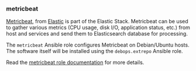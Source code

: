 ### metricbeat

[Metricbeat](https://www.elastic.co/beats/metricbeat), from
[Elastic](https://www.elastic.co/) is part of the Elastic Stack.
Metricbeat can be used to gather various metrics (CPU usage, disk I/O,
application status, etc.) from host and services and send them to
Elasticsearch database for processing.

The `metricbeat` Ansible role configures Metricbeat on Debian/Ubuntu
hosts. The software itself will be installed using the `debops.extrepo`
Ansible role.

Read the [metricbeat role documentation](https://docs.debops.org/en/HEAD/ansible/roles/metricbeat/) for more details.
